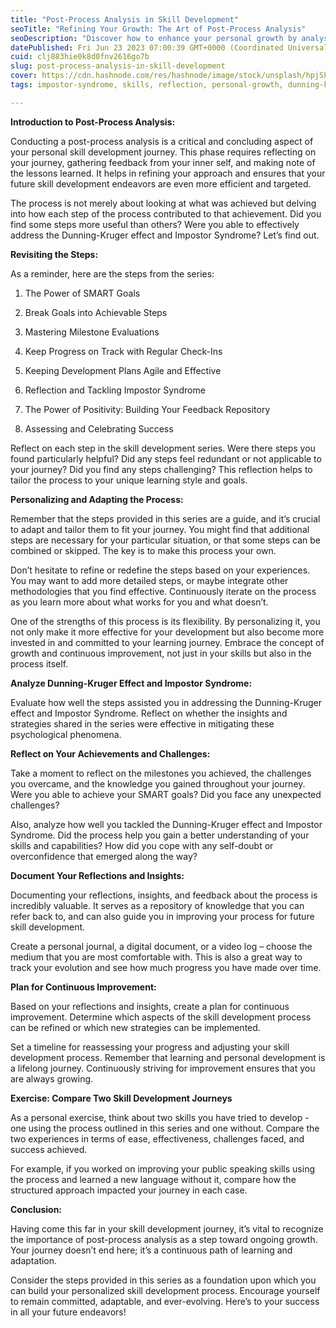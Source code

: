 ```yaml
---
title: "Post-Process Analysis in Skill Development"
seoTitle: "Refining Your Growth: The Art of Post-Process Analysis"
seoDescription: "Discover how to enhance your personal growth by analysing, adapting, and refining your skill development process. Make lifelong learning a joyous journey!"
datePublished: Fri Jun 23 2023 07:00:39 GMT+0000 (Coordinated Universal Time)
cuid: clj883hie0k8d0fnv2616go7b
slug: post-process-analysis-in-skill-development
cover: https://cdn.hashnode.com/res/hashnode/image/stock/unsplash/hpjSkU2UYSU/upload/92cd98d24de6b419ba484022730de419.jpeg
tags: impostor-syndrome, skills, reflection, personal-growth, dunning-kruger-effect

---
```


**Introduction to Post-Process Analysis:**

Conducting a post-process analysis is a critical and concluding aspect of your personal skill development journey. This phase requires reflecting on your journey, gathering feedback from your inner self, and making note of the lessons learned. It helps in refining your approach and ensures that your future skill development endeavors are even more efficient and targeted.

The process is not merely about looking at what was achieved but delving into how each step of the process contributed to that achievement. Did you find some steps more useful than others? Were you able to effectively address the Dunning-Kruger effect and Impostor Syndrome? Let’s find out.

**Revisiting the Steps:**

As a reminder, here are the steps from the series:

1. The Power of SMART Goals
    
2. Break Goals into Achievable Steps
    
3. Mastering Milestone Evaluations
    
4. Keep Progress on Track with Regular Check-Ins
    
5. Keeping Development Plans Agile and Effective
    
6. Reflection and Tackling Impostor Syndrome
    
7. The Power of Positivity: Building Your Feedback Repository
    
8. Assessing and Celebrating Success
    

Reflect on each step in the skill development series. Were there steps you found particularly helpful? Did any steps feel redundant or not applicable to your journey? Did you find any steps challenging? This reflection helps to tailor the process to your unique learning style and goals.

**Personalizing and Adapting the Process:**

Remember that the steps provided in this series are a guide, and it’s crucial to adapt and tailor them to fit your journey. You might find that additional steps are necessary for your particular situation, or that some steps can be combined or skipped. The key is to make this process your own.

Don’t hesitate to refine or redefine the steps based on your experiences. You may want to add more detailed steps, or maybe integrate other methodologies that you find effective. Continuously iterate on the process as you learn more about what works for you and what doesn’t.

One of the strengths of this process is its flexibility. By personalizing it, you not only make it more effective for your development but also become more invested in and committed to your learning journey. Embrace the concept of growth and continuous improvement, not just in your skills but also in the process itself.

**Analyze Dunning-Kruger Effect and Impostor Syndrome:**

Evaluate how well the steps assisted you in addressing the Dunning-Kruger effect and Impostor Syndrome. Reflect on whether the insights and strategies shared in the series were effective in mitigating these psychological phenomena.

**Reflect on Your Achievements and Challenges:**

Take a moment to reflect on the milestones you achieved, the challenges you overcame, and the knowledge you gained throughout your journey. Were you able to achieve your SMART goals? Did you face any unexpected challenges?

Also, analyze how well you tackled the Dunning-Kruger effect and Impostor Syndrome. Did the process help you gain a better understanding of your skills and capabilities? How did you cope with any self-doubt or overconfidence that emerged along the way?

**Document Your Reflections and Insights:**

Documenting your reflections, insights, and feedback about the process is incredibly valuable. It serves as a repository of knowledge that you can refer back to, and can also guide you in improving your process for future skill development.

Create a personal journal, a digital document, or a video log – choose the medium that you are most comfortable with. This is also a great way to track your evolution and see how much progress you have made over time.

**Plan for Continuous Improvement:**

Based on your reflections and insights, create a plan for continuous improvement. Determine which aspects of the skill development process can be refined or which new strategies can be implemented.

Set a timeline for reassessing your progress and adjusting your skill development process. Remember that learning and personal development is a lifelong journey. Continuously striving for improvement ensures that you are always growing.

**Exercise: Compare Two Skill Development Journeys**

As a personal exercise, think about two skills you have tried to develop - one using the process outlined in this series and one without. Compare the two experiences in terms of ease, effectiveness, challenges faced, and success achieved.

For example, if you worked on improving your public speaking skills using the process and learned a new language without it, compare how the structured approach impacted your journey in each case.

**Conclusion:**

Having come this far in your skill development journey, it’s vital to recognize the importance of post-process analysis as a step toward ongoing growth. Your journey doesn’t end here; it’s a continuous path of learning and adaptation.

Consider the steps provided in this series as a foundation upon which you can build your personalized skill development process. Encourage yourself to remain committed, adaptable, and ever-evolving. Here’s to your success in all your future endeavors!